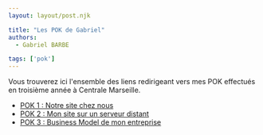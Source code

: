 ```yaml
---
layout: layout/post.njk

title: "Les POK de Gabriel"
authors:
  - Gabriel BARBE

tags: ['pok']
---
```

<!-- Début Résumé -->
Vous trouverez ici l'ensemble des liens redirigeant vers mes POK effectués en troisième année à Centrale Marseille. 

- [POK 1 : Notre site chez nous](../GB-TB/index)
- [POK 2 : Mon site sur un serveur distant](./POK/serveur_distant)
- [POK 3 : Business Model de mon entreprise]()

<!-- Fin Résumé -->